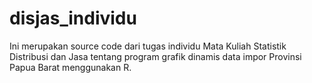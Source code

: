 # disjas_individu

Ini merupakan source code dari tugas individu Mata Kuliah Statistik Distribusi dan Jasa tentang program grafik dinamis data impor Provinsi Papua Barat menggunakan R.
